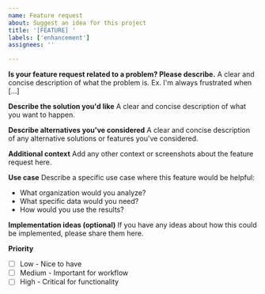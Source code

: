 ```yaml
---
name: Feature request
about: Suggest an idea for this project
title: '[FEATURE] '
labels: ['enhancement']
assignees: ''

---
```


**Is your feature request related to a problem? Please describe.**
A clear and concise description of what the problem is. Ex. I'm always frustrated when [...]

**Describe the solution you'd like**
A clear and concise description of what you want to happen.

**Describe alternatives you've considered**
A clear and concise description of any alternative solutions or features you've considered.

**Additional context**
Add any other context or screenshots about the feature request here.

**Use case**
Describe a specific use case where this feature would be helpful:
- What organization would you analyze?
- What specific data would you need?
- How would you use the results?

**Implementation ideas (optional)**
If you have any ideas about how this could be implemented, please share them here.

**Priority**
- [ ] Low - Nice to have
- [ ] Medium - Important for workflow
- [ ] High - Critical for functionality
